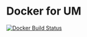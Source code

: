 # Docker for UM

[![Docker Build Status](https://registry.hub.docker.com/u/emunozh/urbanmetabolism)](https://registry.hub.docker.com/u/emunozh/urbanmetabolism)
